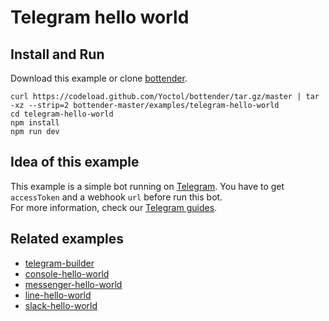 # Telegram hello world

## Install and Run

Download this example or clone [bottender](https://github.com/Yoctol/bottender).

```
curl https://codeload.github.com/Yoctol/bottender/tar.gz/master | tar -xz --strip=2 bottender-master/examples/telegram-hello-world
cd telegram-hello-world
npm install
npm run dev
```

## Idea of this example

This example is a simple bot running on [Telegram](https://telegram.org/). You have to get `accessToken` and a webhook `url` before run this bot.  
For more information, check our [Telegram guides](https://yoctol.github.io/bottender-docs/docs/Platforms-Telegram).  

## Related examples

- [telegram-builder](../telegram-builder)
- [console-hello-world](../console-hello-world)
- [messenger-hello-world](../messenger-hello-world)
- [line-hello-world](../line-hello-world)
- [slack-hello-world](../slack-hello-world)
